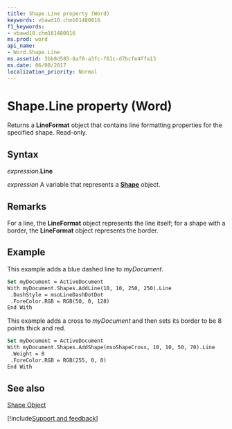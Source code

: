```yaml
---
title: Shape.Line property (Word)
keywords: vbawd10.chm161480816
f1_keywords:
- vbawd10.chm161480816
ms.prod: word
api_name:
- Word.Shape.Line
ms.assetid: 3bb8d585-8af8-a3fc-f61c-d7bcfe4ffa13
ms.date: 06/08/2017
localization_priority: Normal
---
```



# Shape.Line property (Word)

Returns a  **LineFormat** object that contains line formatting properties for the specified shape. Read-only.


## Syntax

_expression_.**Line**

_expression_ A variable that represents a **[Shape](Word.Shape.md)** object.


## Remarks

For a line, the  **LineFormat** object represents the line itself; for a shape with a border, the **LineFormat** object represents the border.


## Example

This example adds a blue dashed line to _myDocument_.


```vb
Set myDocument = ActiveDocument 
With myDocument.Shapes.AddLine(10, 10, 250, 250).Line 
 .DashStyle = msoLineDashDotDot 
 .ForeColor.RGB = RGB(50, 0, 128) 
End With
```

This example adds a cross to _myDocument_ and then sets its border to be 8 points thick and red.




```vb
Set myDocument = ActiveDocument 
With myDocument.Shapes.AddShape(msoShapeCross, 10, 10, 50, 70).Line 
 .Weight = 8 
 .ForeColor.RGB = RGB(255, 0, 0) 
End With
```


## See also


[Shape Object](Word.Shape.md)

[!include[Support and feedback](~/includes/feedback-boilerplate.md)]